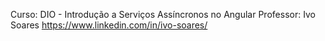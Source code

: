 
Curso: DIO - Introdução a Serviços Assíncronos no Angular
Professor: Ivo Soares
https://www.linkedin.com/in/ivo-soares/
